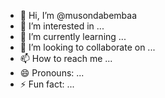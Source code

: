 - 👋 Hi, I’m @musondabembaa
- 👀 I’m interested in ...
- 🌱 I’m currently learning ...
- 💞️ I’m looking to collaborate on ...
- 📫 How to reach me ...
- 😄 Pronouns: ...
- ⚡ Fun fact: ...

<!---
musondabembaa/musondabembaa is a ✨ special ✨ repository because its `README.md` (this file) appears on your GitHub profile.
You can click the Preview link to take a look at your changes.
--->
